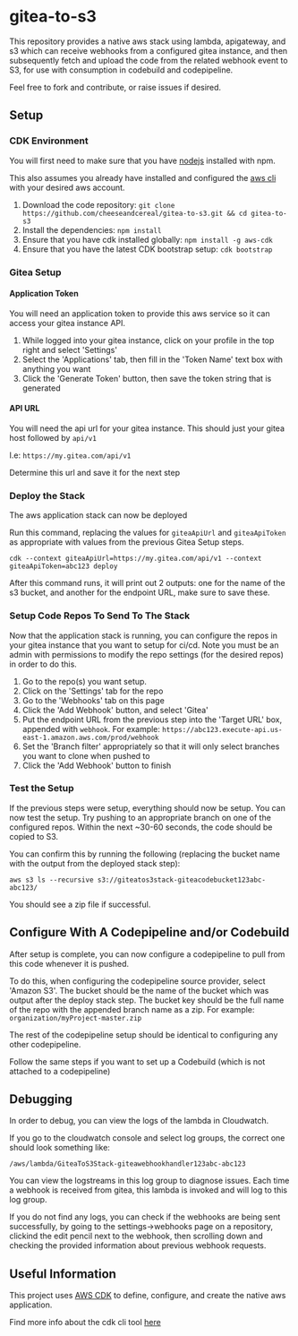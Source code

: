 # gitea-to-s3

This repository provides a native aws stack using lambda, apigateway, and s3 which can
receive webhooks from a configured gitea instance, and then subsequently fetch and
upload the code from the related webhook event to S3, for use with consumption in codebuild and codepipeline.

Feel free to fork and contribute, or raise issues if desired.

## Setup

### CDK Environment

You will first need to make sure that you have [nodejs](https://nodejs.org/en/download/) installed with npm.

This also assumes you already have installed and configured the [aws cli](https://docs.aws.amazon.com/cli/latest/userguide/getting-started-install.html)
with your desired aws account.

1. Download the code repository: `git clone https://github.com/cheeseandcereal/gitea-to-s3.git && cd gitea-to-s3`
1. Install the dependencies: `npm install`
1. Ensure that you have cdk installed globally: `npm install -g aws-cdk`
1. Ensure that you have the latest CDK bootstrap setup: `cdk bootstrap`

### Gitea Setup

#### Application Token

You will need an application token to provide this aws service so it can access your gitea instance API.

1. While logged into your gitea instance, click on your profile in the top right and select 'Settings'
1. Select the 'Applications' tab, then fill in the 'Token Name' text box with anything you want
1. Click the 'Generate Token' button, then save the token string that is generated

#### API URL

You will need the api url for your gitea instance. This should just your gitea host followed by `api/v1`

I.e: `https://my.gitea.com/api/v1`

Determine this url and save it for the next step

### Deploy the Stack

The aws application stack can now be deployed

Run this command, replacing the values for `giteaApiUrl` and `giteaApiToken` as appropriate
with values from the previous Gitea Setup steps.

`cdk --context giteaApiUrl=https://my.gitea.com/api/v1 --context giteaApiToken=abc123 deploy`

After this command runs, it will print out 2 outputs: one for the name of the s3 bucket, and another for the endpoint URL,
make sure to save these.

### Setup Code Repos To Send To The Stack

Now that the application stack is running, you can configure the repos in your gitea instance that you want to setup
for ci/cd. Note you must be an admin with permissions to modify the repo settings (for the desired repos) in order to do this.

1. Go to the repo(s) you want setup.
1. Click on the 'Settings' tab for the repo
1. Go to the 'Webhooks' tab on this page
1. Click the 'Add Webhook' button, and select 'Gitea'
1. Put the endpoint URL from the previous step into the 'Target URL' box, appended with `webhook`. For example: `https://abc123.execute-api.us-east-1.amazon.aws.com/prod/webhook`
1. Set the 'Branch filter' appropriately so that it will only select branches you want to clone when pushed to
1. Click the 'Add Webhook' button to finish

### Test the Setup

If the previous steps were setup, everything should now be setup. You can now test the setup. Try pushing
to an appropriate branch on one of the configured repos. Within the next ~30-60 seconds, the code should be
copied to S3.

You can confirm this by running the following (replacing the bucket name with the output from the deployed stack step):

`aws s3 ls --recursive s3://giteatos3stack-giteacodebucket123abc-abc123/`

You should see a zip file if successful.

## Configure With A Codepipeline and/or Codebuild

After setup is complete, you can now configure a codepipeline to pull from this code whenever it is pushed.

To do this, when configuring the codepipeline source provider, select 'Amazon S3'.
The bucket should be the name of the bucket which was output after the deploy stack step.
The bucket key should be the full name of the repo with the appended branch name as a zip. For example:
`organization/myProject-master.zip`

The rest of the codepipeline setup should be identical to configuring any other codepipeline.

Follow the same steps if you want to set up a Codebuild (which is not attached to a codepipeline)

## Debugging

In order to debug, you can view the logs of the lambda in Cloudwatch.

If you go to the cloudwatch console and select log groups, the correct one should look something like:

`/aws/lambda/GiteaToS3Stack-giteawebhookhandler123abc-abc123`

You can view the logstreams in this log group to diagnose issues. Each time a webhook is received from gitea, this lambda is invoked and will log to this log group.

If you do not find any logs, you can check if the webhooks are being sent successfully, by going to the settings->webhooks page on
a repository, clickind the edit pencil next to the webhook, then scrolling down and checking the provided information about previous webhook requests.

## Useful Information

This project uses [AWS CDK](https://aws.amazon.com/cdk/) to define, configure, and create the native aws application.

Find more info about the cdk cli tool [here](https://docs.aws.amazon.com/cdk/v2/guide/cli.html)
